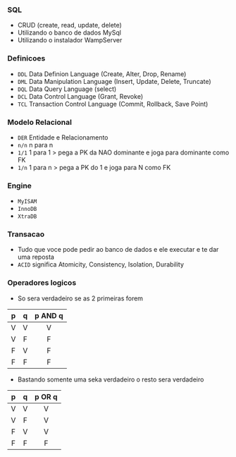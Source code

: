 ### SQL
- CRUD (create, read, update, delete)
- Utilizando o banco de dados MySql
- Utilizando o instalador WampServer

### Definicoes
- `DDL` Data Definion Language (Create, Alter, Drop, Rename)
- `DML` Data Manipulation Language (Insert, Update, Delete, Truncate)
- `DQL` Data Query Language (select)
- `DCL` Data Control Language (Grant, Revoke)
- `TCL` Transaction Control Language (Commit, Rollback, Save Point)

### Modelo Relacional
- `DER` Entidade e Relacionamento
- `n/n` n para n 
- `1/1` 1 para 1 > pega a PK da NAO dominante e joga para dominante como FK
- `1/n` 1 para n > pega a PK do 1 e joga para N como FK

### Engine
- `MyISAM`
- `InnoDB`
- `XtraDB`

### Transacao
- Tudo que voce pode pedir ao banco de dados e ele executar e te dar uma reposta
- `ACID` significa Atomicity, Consistency, Isolation, Durability


### Operadores logicos
- So sera verdadeiro se as 2 primeiras forem

|   p   |   q   |   p AND q   |
| :--:  | :--:  |     :--:    |
|   V   |   V   |      V      |
|   V   |   F   |      F      |
|   F   |   V   |      F      |
|   F   |   F   |      F      |


- Bastando somente uma seka verdadeiro o resto sera verdadeiro

|   p   |   q   |   p OR q    |
| :--:  | :--:  |     :--:    |
|   V   |   V   |      V      |
|   V   |   F   |      V      |
|   F   |   V   |      V      |
|   F   |   F   |      F      |
